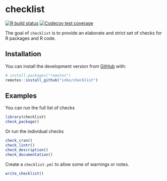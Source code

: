 
<!-- README.md is generated from README.Rmd. Please edit that file -->

# checklist

<!-- badges: start -->

[![R build
status](https://github.com/inbo/checklist/workflows/R-CMD-check/badge.svg)](https://github.com/inbo/checklist/actions)
[![Codecov test
coverage](https://codecov.io/gh/inbo/checklist/branch/master/graph/badge.svg)](https://codecov.io/gh/inbo/checklist?branch=master)
<!-- badges: end -->

The goal of `checklist` is to provide an elaborate and strict set of
checks for R packages and R code.

## Installation

You can install the development version from
[GitHub](https://github.com/) with:

``` r
# install.packages("remotes")
remotes::install_github("inbo/checklist")
```

## Examples

You can run the full list of checks

``` r
library(checklist)
check_package()
```

Or run the individual checks

``` r
check_cran()
check_lintr()
check_description()
check_documentation()
```

Create a `checklist.yml` to allow some of warnings or notes.

``` r
write_checklist()
```
